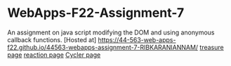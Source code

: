 # WebApps-F22-Assignment-7
An assignment on java script modifying the DOM and using anonymous callback functions.
[Hosted at] https://44-563-web-apps-f22.github.io/44563-webapps-assignment-7-RIBKARANIANNAM/
[treasure page](https://44-563-web-apps-f22.github.io/44563-webapps-assignment-7-RIBKARANIANNAM/treasure.html)
[reaction page](https://44-563-web-apps-f22.github.io/44563-webapps-assignment-7-RIBKARANIANNAM/reaction.html)
[Cycler page](https://44-563-web-apps-f22.github.io/44563-webapps-assignment-7-RIBKARANIANNAM/cycler.html)